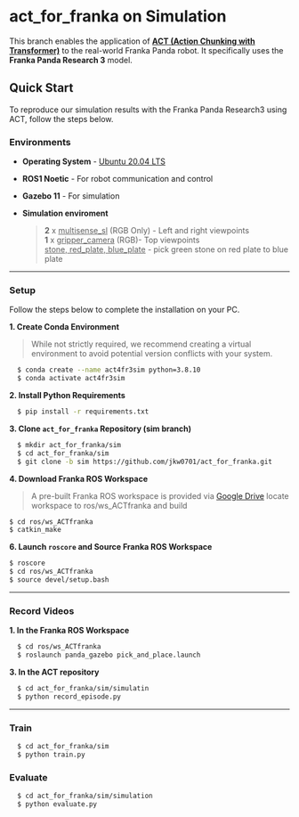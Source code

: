 # act_for_franka on Simulation

This branch enables the application of **[ACT (Action Chunking with Transformer)](https://tonyzhaozh.github.io/aloha/)** to the real-world Franka Panda robot. It specifically uses the **Franka Panda Research 3** model.

## Quick Start

To reproduce our simulation results with the Franka Panda Research3 using ACT, follow the steps below. 

### Environments

* **Operating System** - [Ubuntu 20.04 LTS](https://releases.ubuntu.com/focal/)
* **ROS1 Noetic** - For robot communication and control
* **Gazebo 11** - For simulation
  
* **Simulation enviroment**
  > **2** x <ins>multisense_sl</ins> (RGB Only) - Left and right viewpoints\
  > **1** x <ins>gripper_camera</ins> (RGB)- Top viewpoints\
  > <ins>stone, red_plate, blue_plate</ins> - pick green stone on red plate to blue plate


---


### Setup 


Follow the steps below to complete the installation on your PC.


**1. Create Conda Environment**
> While not strictly required, we recommend creating a virtual environment to avoid potential version conflicts with your system.
```bash
  $ conda create --name act4fr3sim python=3.8.10
  $ conda activate act4fr3sim
```


**2. Install Python Requirements**

```bash
  $ pip install -r requirements.txt
```


**3. Clone `act_for_franka` Repository (sim branch)**

```bash
  $ mkdir act_for_franka/sim
  $ cd act_for_franka/sim
  $ git clone -b sim https://github.com/jkw0701/act_for_franka.git
```


**4. Download Franka ROS Workspace** 

> A pre-built Franka ROS workspace is provided via [Google Drive](https://drive.google.com/file/d/19SXBxrk2MRcsHXWO2sJT7QOOudFGGgxg/view?usp=sharing)
locate workspace to ros/ws_ACTfranka and build
```bash
$ cd ros/ws_ACTfranka
$ catkin_make
```

**6. Launch `roscore` and Source Franka ROS Workspace**
```bash
$ roscore
$ cd ros/ws_ACTfranka
$ source devel/setup.bash
```

---


### Record Videos

**1. In the Franka ROS Workspace**
```bash
  $ cd ros/ws_ACTfranka
  $ roslaunch panda_gazebo pick_and_place.launch
```


**3. In the ACT repository**
```bash
  $ cd act_for_franka/sim/simulatin
  $ python record_episode.py
```


---


### Train 


```bash
  $ cd act_for_franka/sim
  $ python train.py
```



### Evaluate 


```bash
  $ cd act_for_franka/sim/simulation
  $ python evaluate.py
```

